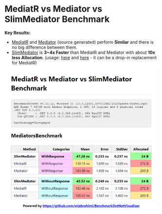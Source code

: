 # MediatR vs Mediator vs SlimMediator Benchmark

**Key Results:**
- [MediatR](https://github.com/jbogard/MediatR) and [Mediator](https://github.com/martinothamar/Mediator) (source generated) perform **Similar** and there is no big difference between them.
- [SlimMediator](https://github.com/mjebrahimi/Performance-Wars-Benchmarking-CSharp/tree/master/Mediators-Benchmark/SlimMediator) is **3~4x Faster** than MediatR and Mediator with about **10x less Allocation**. (usage: [here](https://github.com/mjebrahimi/Performance-Wars-Benchmarking-CSharp/blob/master/Mediators-Benchmark/Application/Mediator.UseCase.cs) and [here](https://github.com/mjebrahimi/Performance-Wars-Benchmarking-CSharp/blob/master/Mediators-Benchmark/Program.cs) - it can be a drop-in replacement for MediatR)

![Benchmark](Benchmark.png)